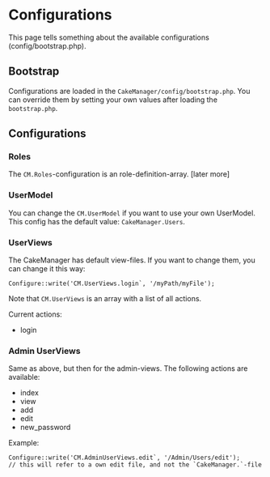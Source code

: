 Configurations
==============

This page tells something about the available configurations (config/bootstrap.php).

Bootstrap
---------

Configurations are loaded in the `CakeManager/config/bootstrap.php`. You can override them by setting your own values after loading the `bootstrap.php`.

Configurations
--------------

### Roles

The `CM.Roles`-configuration is an role-definition-array. [later more]

### UserModel

You can change the `CM.UserModel` if you want to use your own UserModel. This config has the default value: `CakeManager.Users`.

### UserViews

The CakeManager has default view-files. If you want to change them, you can change it this way:

    Configure::write('CM.UserViews.login`, '/myPath/myFile');
    
Note that `CM.UserViews` is an array with a list of all actions.

Current actions:
- login

### Admin UserViews

Same as above, but then for the admin-views. The following actions are available:

- index
- view
- add
- edit
- new_password

Example:

    Configure::write('CM.AdminUserViews.edit`, '/Admin/Users/edit'); 
    // this will refer to a own edit file, and not the `CakeManager.`-file
    
    
